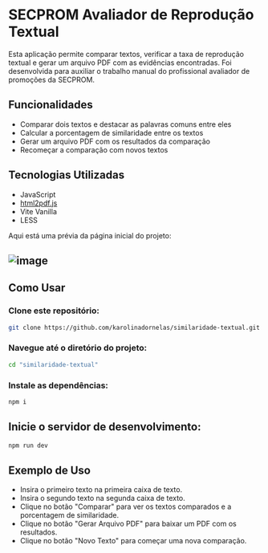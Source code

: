 # SECPROM Avaliador de Reprodução Textual

Esta aplicação permite comparar textos, verificar a taxa de reprodução textual e gerar um arquivo PDF com as evidências encontradas. Foi desenvolvida para auxiliar o trabalho manual do profissional avaliador de promoções da SECPROM.

## Funcionalidades

- Comparar dois textos e destacar as palavras comuns entre eles
- Calcular a porcentagem de similaridade entre os textos
- Gerar um arquivo PDF com os resultados da comparação
- Recomeçar a comparação com novos textos

## Tecnologias Utilizadas

- JavaScript
- [html2pdf.js](https://github.com/eKoopmans/html2pdf.js)
- Vite Vanilla
- LESS

Aqui está uma prévia da página inicial do projeto:
## ![image](https://github.com/karolinadornelas/similaridade-textual/assets/82829660/406aab6f-d18e-4443-a029-d3416f8ffb83)

## Como Usar
### Clone este repositório:
```sh
git clone https://github.com/karolinadornelas/similaridade-textual.git 
```
### Navegue até o diretório do projeto:
```sh
cd "similaridade-textual"
```
### Instale as dependências:
```sh
npm i
```
## Inicie o servidor de desenvolvimento:
```sh
npm run dev
```
## Exemplo de Uso
- Insira o primeiro texto na primeira caixa de texto.
- Insira o segundo texto na segunda caixa de texto.
- Clique no botão "Comparar" para ver os textos comparados e a porcentagem de similaridade.
- Clique no botão "Gerar Arquivo PDF" para baixar um PDF com os resultados.
- Clique no botão "Novo Texto" para começar uma nova comparação.
